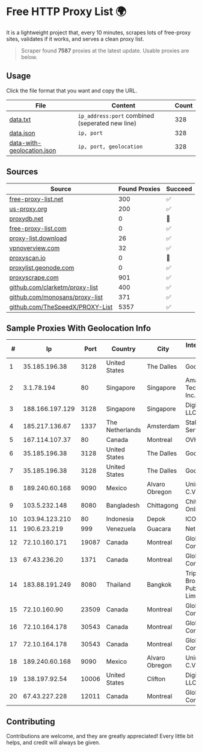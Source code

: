 
# Free HTTP Proxy List 🌍

It is a lightweight project that, every 10 minutes, scrapes lots of free-proxy sites, validates if it works, and serves a clean proxy list.


> Scraper found **7587** proxies at the latest update. Usable proxies are below.

## Usage

Click the file format that you want and copy the URL.


|File|Content|Count|
|----|-------|-----|
|[data.txt](https://raw.githubusercontent.com/themiralay/Proxy-List-World/master/data.txt)|`ip_address:port` combined (seperated new line)|328|
|[data.json](https://raw.githubusercontent.com/themiralay/Proxy-List-World/master/data.json)|`ip, port`|328|
|[data-with-geolocation.json](https://raw.githubusercontent.com/themiralay/Proxy-List-World/master/data-with-geolocation.json)|`ip, port, geolocation`|328|

## Sources

|Source|Found Proxies|Succeed|
|------|-------------|-------|
|[free-proxy-list.net](https://free-proxy-list.net)|300|✅|
|[us-proxy.org](https://www.us-proxy.org)|200|✅|
|[proxydb.net](http://proxydb.net)|0|🚫|
|[free-proxy-list.com](https://free-proxy-list.com/?page=&port=&type%5B%5D=http&type%5B%5D=https&up_time=0&search=Search)|0|✅|
|[proxy-list.download](https://www.proxy-list.download/HTTP)|26|✅|
|[vpnoverview.com](https://vpnoverview.com/privacy/anonymous-browsing/free-proxy-servers)|32|✅|
|[proxyscan.io](https://www.proxyscan.io)|0|🚫|
|[proxylist.geonode.com](https://proxylist.geonode.com/api/proxy-list?limit=300&page=1&sort_by=lastChecked&sort_type=desc&protocols=http,https)|0|✅|
|[proxyscrape.com](https://api.proxyscrape.com/v2/?request=displayproxies&protocol=http&timeout=10000&country=all&ssl=all&anonymity=all)|901|✅|
|[github.com/clarketm/proxy-list](https://raw.githubusercontent.com/clarketm/proxy-list/master/proxy-list-raw.txt)|400|✅|
|[github.com/monosans/proxy-list](https://raw.githubusercontent.com/monosans/proxy-list/main/proxies/http.txt)|371|✅|
|[github.com/TheSpeedX/PROXY-List](https://raw.githubusercontent.com/TheSpeedX/PROXY-List/master/http.txt)|5357|✅|


## Sample Proxies With Geolocation Info

|#|Ip|Port|Country|City|Internet Service Provider|
|-|--|----|-------|----|-------------------------|
|1|35.185.196.38|3128|United States|The Dalles|Google LLC|
|2|3.1.78.194|80|Singapore|Singapore|Amazon Technologies Inc.|
|3|188.166.197.129|3128|Singapore|Singapore|DigitalOcean, LLC|
|4|185.217.136.67|1337|The Netherlands|Amsterdam|Stallion Network Services Limited|
|5|167.114.107.37|80|Canada|Montreal|OVH SAS|
|6|35.185.196.38|3128|United States|The Dalles|Google LLC|
|7|35.185.196.38|3128|United States|The Dalles|Google LLC|
|8|189.240.60.168|9090|Mexico|Alvaro Obregon|Uninet S.A. de C.V.|
|9|103.5.232.148|8080|Bangladesh|Chittagong|Chittagong Online Limited|
|10|103.94.123.210|80|Indonesia|Depok|ICONPLN|
|11|190.6.23.219|999|Venezuela|Guacara|Net Uno|
|12|72.10.160.171|19087|Canada|Montreal|GloboTech Communications|
|13|67.43.236.20|1371|Canada|Montreal|GloboTech Communications|
|14|183.88.191.249|8080|Thailand|Bangkok|Triple T Broadband Public Company Limited|
|15|72.10.160.90|23509|Canada|Montreal|GloboTech Communications|
|16|72.10.164.178|30543|Canada|Montreal|GloboTech Communications|
|17|72.10.164.178|30543|Canada|Montreal|GloboTech Communications|
|18|189.240.60.168|9090|Mexico|Alvaro Obregon|Uninet S.A. de C.V.|
|19|138.197.92.54|10006|United States|Clifton|DigitalOcean, LLC|
|20|67.43.227.228|12011|Canada|Montreal|GloboTech Communications|



## Contributing

Contributions are welcome, and they are greatly appreciated! Every
little bit helps, and credit will always be given.

